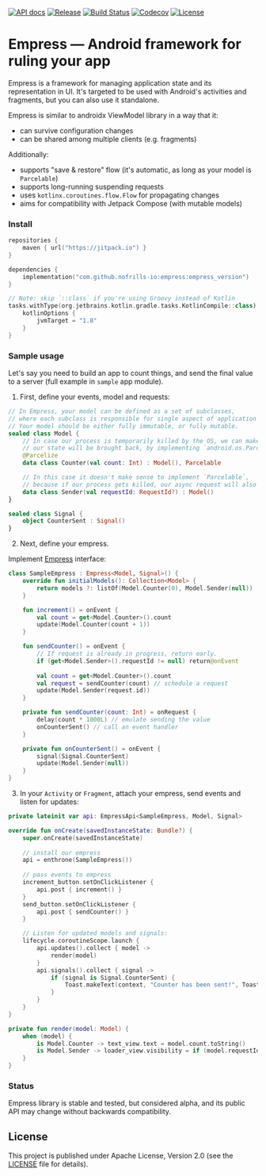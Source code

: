 [![API docs](https://img.shields.io/badge/API-docs-%2346C800.svg)](https://nofrills.io/empress/dokka/empress/index.html)
[![Release](https://jitpack.io/v/nofrills-io/empress.svg)](https://jitpack.io/#nofrills-io/empress)
[![Build Status](https://travis-ci.com/nofrills-io/empress.svg?branch=master)](https://travis-ci.com/nofrills-io/empress)
[![Codecov](https://img.shields.io/codecov/c/github/nofrills-io/empress)](https://codecov.io/gh/nofrills-io/empress)
[![License](https://img.shields.io/badge/license-Apache%202.0-blue.svg)](https://github.com/nofrills-io/empress/blob/master/LICENSE)

# Empress — Android framework for ruling your app

Empress is a framework for managing application state and its representation in UI.
It's targeted to be used with Android's activities and fragments, but you can also use it standalone.

Empress is similar to androidx ViewModel library in a way that it:
- can survive configuration changes
- can be shared among multiple clients (e.g. fragments)

Additionally:
- supports "save & restore" flow (it's automatic, as long as your model is `Parcelable`)
- supports long-running suspending requests
- uses `kotlinx.coroutines.flow.Flow` for propagating changes
- aims for compatibility with Jetpack Compose (with mutable models)

### Install

```kotlin
repositories {
    maven { url("https://jitpack.io") }
}

dependencies {
    implementation("com.github.nofrills-io:empress:empress_version")
}

// Note: skip `::class` if you're using Groovy instead of Kotlin
tasks.withType(org.jetbrains.kotlin.gradle.tasks.KotlinCompile::class).configureEach {
    kotlinOptions {
        jvmTarget = "1.8"
    }
}
```

### Sample usage

Let's say you need to build an app to count things, and send the final value to a server
(full example in `sample` app module).

1. First, define your events, model and requests:

```kotlin
// In Empress, your model can be defined as a set of subclasses,
// where each subclass is responsible for single aspect of application state.
// Your model should be either fully immutable, or fully mutable.
sealed class Model {
    // In case our process is temporarily killed by the OS, we can make sure
    // our state will be brought back, by implementing `android.os.Parcelable`
    @Parcelize
    data class Counter(val count: Int) : Model(), Parcelable

    // In this case it doesn't make sense to implement `Parcelable`,
    // because if our process gets killed, our async request will also die
    data class Sender(val requestId: RequestId?) : Model()
}

sealed class Signal {
    object CounterSent : Signal()
}
```

2. Next, define your empress.

Implement [Empress](https://nofrills.io/empress/dokka/empress/io.nofrills.empress.base/-empress/index.html)
interface:

```kotlin
class SampleEmpress : Empress<Model, Signal>() {
    override fun initialModels(): Collection<Model> {
        return models ?: listOf(Model.Counter(0), Model.Sender(null))
    }

    fun increment() = onEvent {
        val count = get<Model.Counter>().count
        update(Model.Counter(count + 1))
    }

    fun sendCounter() = onEvent {
        // If request is already in progress, return early.
        if (get<Model.Sender>().requestId != null) return@onEvent
    
        val count = get<Model.Counter>().count
        val request = sendCounter(count) // schedule a request
        update(Model.Sender(request.id))
    }

    private fun sendCounter(count: Int) = onRequest {
        delay(count * 1000L) // emulate sending the value
        onCounterSent() // call an event handler
    }

    private fun onCounterSent() = onEvent {
        signal(Signal.CounterSent)
        update(Model.Sender(null))
    }
}
```

3. In your `Activity` or `Fragment`, attach your empress, send events and listen for updates:

```kotlin
private lateinit var api: EmpressApi<SampleEmpress, Model, Signal>

override fun onCreate(savedInstanceState: Bundle?) {
    super.onCreate(savedInstanceState)
    
    // install our empress
    api = enthrone(SampleEmpress())
    
    // pass events to empress
    increment_button.setOnClickListener {
        api.post { increment() }
    }
    send_button.setOnClickListener {
        api.post { sendCounter() }
    }

    // Listen for updated models and signals:
    lifecycle.coroutineScope.launch {
        api.updates().collect { model ->
            render(model)
        }
        api.signals().collect { signal ->
            if (signal is Signal.CounterSent) {
                Toast.makeText(context, "Counter has been sent!", Toast.LENGTH_LONG).show()
            }
        }
    }
}

private fun render(model: Model) {
    when (model) {
        is Model.Counter -> text_view.text = model.count.toString()
        is Model.Sender -> loader_view.visibility = if (model.requestId != null) View.VISIBLE else View.GONE
    }
}
```

### Status

Empress library is stable and tested, but considered alpha,
and its public API may change without backwards compatibility.

## License

This project is published under Apache License, Version 2.0 (see the [LICENSE](https://github.com/nofrills-io/empress/blob/master/LICENSE) file for details).
